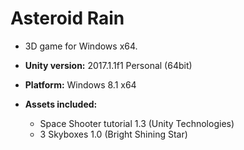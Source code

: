 # Asteroid Rain #

* 3D game for Windows x64.

* **Unity version:** 2017.1.1f1 Personal (64bit)
* **Platform:** Windows 8.1 x64
* **Assets included:**
	* Space Shooter tutorial 1.3 (Unity Technologies)
	* 3 Skyboxes             1.0 (Bright Shining Star)
